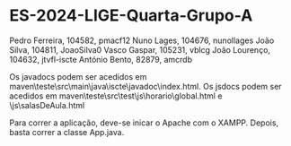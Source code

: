 # ES-2024-LIGE-Quarta-Grupo-A
Pedro Ferreira, 104582, pmacf12
Nuno Lages, 104676, nunollages
João Silva, 104811, JoaoSilva0
Vasco Gaspar, 105231, vblcg
João Lourenço, 104632, jtvfl-iscte
António Bento, 82879, amcrdb

Os javadocs podem ser acedidos em maven\teste\src\main\java\iscte\javadoc\index.html.
Os jsdocs podem ser acedidos em maven\teste\src\test\js\horario\global.html e \js\salasDeAula.html

Para correr a aplicação, deve-se inicar o Apache com o XAMPP. Depois, basta correr a classe App.java.